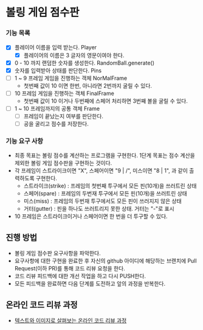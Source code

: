 # 볼링 게임 점수판

### 기능 목록 

- [X] 플레이어 이름을 입력 받는다. Player
  - [X] 플레이어의 이름은 3 글자의 영문이여야 한다. 
- [X] 0 - 10 까지 랜덤한 숫자를 생성한다. RandomBall.generate()
- [X] 숫자를 입력받아 상태를 판단한다. Pins
- [ ] 1 ~ 9 프레임 게임을 진행하는 객체 NorMalFrame
    - 첫번째 값이 10 이면 한번, 아니라면 2번까지 굴릴 수 있다.
- [ ] 10 프레임 게임을 진행하는 객체 FinalFrame
    - 첫번째 값이 10 이거나 두번째에 스페어 처리하면 3번째 볼을 굴릴 수 있다.
- [ ] 1 ~ 10 프레임까지의 공통 객체 Frame
  - [ ] 프레임이 끝났는지 여부를 판단한다. 
  - [ ] 공을 굴리고 점수를 저장한다.

### 기능 요구 사항 
- 최종 목표는 볼링 점수를 계산하는 프로그램을 구현한다. 1단계 목표는 점수 계산을 제외한 볼링 게임 점수판을 구현하는 것이다.
- 각 프레임이 스트라이크이면 "X", 스페어이면 "9 | /", 미스이면 "8 | 1", 과 같이 출력하도록 구현한다.
  - 스트라이크(strike) : 프레임의 첫번째 투구에서 모든 핀(10개)을 쓰러트린 상태
  - 스페어(spare) : 프레임의 두번재 투구에서 모든 핀(10개)을 쓰러트린 상태
  - 미스(miss) : 프레임의 두번재 투구에서도 모든 핀이 쓰러지지 않은 상태
  - 거터(gutter) : 핀을 하나도 쓰러트리지 못한 상태. 거터는 "-"로 표시
- 10 프레임은 스트라이크이거나 스페어이면 한 번을 더 투구할 수 있다.

## 진행 방법
* 볼링 게임 점수판 요구사항을 파악한다.
* 요구사항에 대한 구현을 완료한 후 자신의 github 아이디에 해당하는 브랜치에 Pull Request(이하 PR)를 통해 코드 리뷰 요청을 한다.
* 코드 리뷰 피드백에 대한 개선 작업을 하고 다시 PUSH한다.
* 모든 피드백을 완료하면 다음 단계를 도전하고 앞의 과정을 반복한다.

## 온라인 코드 리뷰 과정
* [텍스트와 이미지로 살펴보는 온라인 코드 리뷰 과정](https://github.com/next-step/nextstep-docs/tree/master/codereview)
